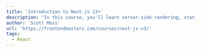 ```yaml
---
title: 'Introduction to Next.js 13+'
description: "In this course, you'll learn server-side rendering, static site generation, data fetching, building API endpoints, creating pages, and new features in Next 13+, like using the app router, server and client components, and server actions!"
author: 'Scott Moss'
url: 'https://frontendmasters.com/courses/next-js-v3/'
tags:
  - React
---
```

